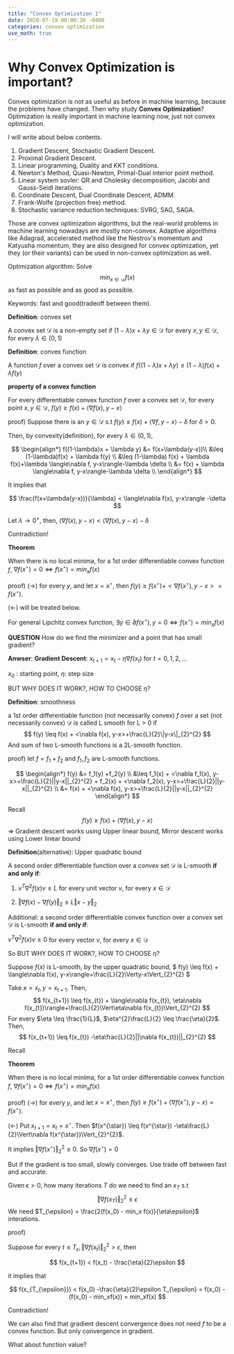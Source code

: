 ```yaml
---
title: "Convex Optimization 1"
date: 2020-07-19 00:00:28 -0400
categories: convex optimization
use_math: true
---
```


# Why Convex Optimization is important?

Convex optimization is not as useful as before in machine learning, because the problems have changed.
Then why study **Convex Optimization**? Optimization is really important in machine learning now, just not convex optimization. 

I will write about below contents.

1. Gradient Descent, Stochastic Gradient Descent.
2. Proximal Gradient Descent.
3. Linear programming, Duality and KKT conditions.
4. Newton's Method, Quasi-Newton, Primal-Dual interior point method.
5. Linear system sovler: QR and Cholesky decomposition, Jacobi and Gauss-Seidl iterations.
6. Coordinate Descent, Dual Coordinate Descent, ADMM.
7. Frank-Wolfe (projection free) method.
8. Stochastic variance reduction techniques: SVRG, SAG, SAGA.

Those are convex optimization algorithms, but the real-world problems in machine learning nowadays are mostly non-convex. Adaptive algorithms like Adagrad, accelerated method like the
Nestrov's momentum and Katyusha momentum, they are also designed for convex optimization, yet they (or their variants) can be used in non-convex optimization as well.

Optimization algorithm: Solve
$$
min_{x \in \mathcal{D}}f(x)
$$
as fast as possible and as good as possible.

Keywords: fast and good(tradeoff between them).

**Definition**: convex set

A convex set $\mathcal{D}$ is a non-empty set if  $(1-\lambda)x + \lambda y \in \mathcal{D}$ for every $x, y \in \mathcal{D}$, for every $\lambda \in (0,1)$

**Definition**: convex function

A function $f$ over a convex set $\mathcal{D}$ is convex if $f((1-\lambda)x + \lambda y) \leq (1-\lambda)f(x) + \lambda f(y)$

**property of a convex function**

For every differentiable convex function $f$ over a convex set $\mathcal{D}$, for every point $x, y \in \mathcal{D}$, $f(y) \geq f(x) + \langle\nabla f(x), y-x\rangle$

proof) Suppose there is an  $y \in \mathcal{D}$ s.t $f(y) \leq f(x) + \langle\nabla f, y-x\rangle-\delta$ for $\delta>0$.

Then, by convexity(definition), for every $\lambda \in (0,1)$, 

$$
\begin{align*}
f((1-\lambda)x + \lambda y) &= f(x+\lambda(y-x))\\
&\leq (1-\lambda)f(x) + \lambda f(y) \\ 
&\leq (1-\lambda) f(x) + \lambda f(x)+\lambda \langle\nabla f, y-x\rangle-\lambda \delta \\
&= f(x) + \lambda \langle\nabla f, y-x\rangle-\lambda \delta \\
\end{align*}
$$


It implies that

$$
\frac{f(x+\lambda(y-x))}{\lambda} < \langle\nabla f(x), y-x\rangle -\delta
$$

Let $\lambda \rightarrow 0^{+}$, then, $\langle\nabla f(x), y-x\rangle < \langle\nabla f(x), y-x\rangle -\delta$

Contradiction!



**Theorem**

When there is no local minima, for a 1st order differentiable convex function $f$, $\nabla f(x^{\star}) = 0 \Leftrightarrow f(x^{\star}) =min_{x}f(x)$

proof) $(\rightarrow)$ for every $y$, and let $x=x^{\star}$, then $f(y) \geq f(x^{\star}) + <\nabla f(x^{\star}), y-x> = f(x^{\star})$.

($\leftarrow$) will be treated below.

For general Lipchitz convex function, $\exists y \in \partial f(x^{\star}), y=0 \Leftrightarrow f(x^{\star}) =min_{x}f(x)$



**QUESTION** How do we find the minimizer and a point that has small gradient?

**Anwser**: **Gradient Descent**: $x_{t+1} = x_{t}-\eta\nabla f(x_{t})$ for $t=0,1,2, \dots$

$x_0$ : starting point, $\eta$: step size

BUT WHY DOES IT WORK?, HOW TO CHOOSE $\eta$?

**Definition**: smoothness

a 1st order differentiable function (not necessarily convex) $f$ over a set (not necessarily convex) $\mathcal{D}$ is called L smooth for L > 0 if
$$
f(y) \leq f(x) + <\nabla f(x), y-x>+\frac{L}{2}\|y-x\|_{2}^{2}
$$
And sum of two L-smooth functions is a 2L-smooth function.

proof) let $f = f_1 + f_2$ and $f_1, f_2$ are L-smooth functions.

$$
\begin{align*}
f(y) &= f_1(y) +f_2(y) \\
&\leq f_1(x) + <\nabla f_1(x), y-x>+\frac{L}{2}||y-x||_{2}^{2} + f_2(x) + <\nabla f_2(x), y-x>+\frac{L}{2}||y-x||_{2}^{2} \\
&= f(x) + <\nabla f(x), y-x>+\frac{L}{2}||y-x||_{2}^{2}
\end{align*}
$$


Recall
$$
f(y) \geq f(x) + \langle\nabla f(x), y-x\rangle
$$
$\Rightarrow$ Gradient descent works using Upper linear bound, Mirror descent works using Lower linear bound



**Definition**(alternative): Upper quadratic bound

A second order differentiable function over a *convex* set $\mathcal{D}$ is L-smooth **if and only if**:

1. $v^{T}\nabla^{2}f(x)v \leq L$ for every unit vector $v$, for every $x \in \mathcal{D}$

2. $\Vert\nabla f(x) - \nabla f(y)\Vert_{2} \leq L\Vert x-y\Vert_{2}$



Additional: a second order differentiable convex function over a *convex* set $\mathcal{D}$ is L-smooth **if and only if**:

$v^{T}\nabla^{2}f(x)v \geq 0$ for every vector $v$, for every $x \in \mathcal{D}$



So BUT WHY DOES IT WORK?, HOW TO CHOOSE $\eta$?

Suppose $f(x)$ is L-smooth, by the upper quadratic bound, $ f(y) \leq f(x) + \langle\nabla f(x), y-x\rangle+\frac{L}{2}\Verty-x\Vert_{2}^{2} $

Take $x = x_t, y= x_{t+1}$. Then,
$$
f(x_{t+1}) \leq f(x_{t}) + \langle\nabla f(x_{t}), \eta\nabla f(x_{t})\rangle+\frac{L}{2}\Vert\eta\nabla f(x_{t})\Vert_{2}^{2}
$$
For every $\eta \leq \frac{1}{L}$,  $\eta^{2}\frac{L}{2} \leq \frac{\eta}{2}$. Then,
$$
f(x_{t+1}) \leq f(x_{t}) -\eta\frac{L}{2}||\nabla f(x_{t})||_{2}^{2}
$$


Recall

**Theorem**

When there is no local minima, for a 1st order differentiable convex function $f$, $\nabla f(x^{\star}) = 0 \Leftrightarrow f(x^{\star}) =min_{x}f(x)$

proof) $(\rightarrow)$ for every $y$, and let $x=x^{\star}$, then $f(y) \geq f(x^{\star}) + \langle\nabla f(x^{\star}), y-x\rangle = f(x^{\star})$.

($\leftarrow$)  Put $x_{t+1}=x_{t}=x^{\star}$. Then $f(x^{\star}) \leq f(x^{\star}) -\eta\frac{L}{2}\Vert\nabla f(x^{\star})\Vert_{2}^{2}$. 

It implies $\Vert\nabla f(x^{\star})\Vert_{2}^{2} \leq 0$. So $\nabla f(x^{\star}) = 0$



But if the gradient is too small, slowly converges. Use trade off between fast and accurate.

Given $\epsilon >0$, how many iterations $T$ do we need to find an $x_T$ s.t
$$
\Vert\nabla f(x_T)\Vert_2^{2} \leq \epsilon
$$
We need $T_{\epsilon} = \frac{2(f(x_0) - min_x f(x)}{\eta\epsilon}$ interations.

proof)

Suppose for every $t \leq T_{\epsilon}, \Vert\nabla f(x_{t})\Vert_2^{2} > \epsilon$, then

$$
f(x_{t+1}) < f(x_t) - \frac{\eta}{2}\epsilon
$$

it implies that

$$
f(x_{T_{\epsilon}}) < f(x_0) -\frac{\eta}{2}\epsilon T_{\epsilon} = f(x_0) - (f(x_0) - min_xf(x)) = min_xf(x)
$$

Contradiction!



We can also find that gradient descent convergence does not need $f$ to be a convex function. But only convergence in gradient.



What about function value?
